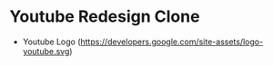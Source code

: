 # Youtube Redesign Clone

- Youtube Logo (https://developers.google.com/site-assets/logo-youtube.svg)
